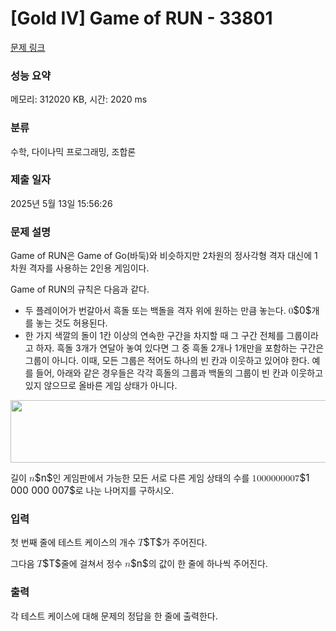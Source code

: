 # [Gold IV] Game of RUN - 33801 

[문제 링크](https://www.acmicpc.net/problem/33801) 

### 성능 요약

메모리: 312020 KB, 시간: 2020 ms

### 분류

수학, 다이나믹 프로그래밍, 조합론

### 제출 일자

2025년 5월 13일 15:56:26

### 문제 설명

<p>Game of RUN은 Game of Go(바둑)와 비슷하지만 2차원의 정사각형 격자 대신에 1차원 격자를 사용하는 2인용 게임이다.</p>

<p>Game of RUN의 규칙은 다음과 같다.</p>

<ul>
	<li>두 플레이어가 번갈아서 흑돌 또는 백돌을 격자 위에 원하는 만큼 놓는다. <mjx-container class="MathJax" jax="CHTML" style="font-size: 109%; position: relative;"><mjx-math class="MJX-TEX" aria-hidden="true"><mjx-mn class="mjx-n"><mjx-c class="mjx-c30"></mjx-c></mjx-mn></mjx-math><mjx-assistive-mml unselectable="on" display="inline"><math xmlns="http://www.w3.org/1998/Math/MathML"><mn>0</mn></math></mjx-assistive-mml><span aria-hidden="true" class="no-mathjax mjx-copytext">$0$</span></mjx-container>개를 놓는 것도 허용된다.</li>
	<li>한 가지 색깔의 돌이 1칸 이상의 연속한 구간을 차지할 때 그 구간 전체를 그룹이라고 하자. 흑돌 3개가 연달아 놓여 있다면 그 중 흑돌 2개나 1개만을 포함하는 구간은 그룹이 아니다. 이때, 모든 그룹은 적어도 하나의 빈 칸과 이웃하고 있어야 한다. 예를 들어, 아래와 같은 경우들은 각각 흑돌의 그룹과 백돌의 그룹이 빈 칸과 이웃하고 있지 않으므로 올바른 게임 상태가 아니다.</li>
</ul>

<p style="text-align: center;"><img alt="" src="https://upload.acmicpc.net/89604c57-9fd5-4532-bbf8-15425c505721/-/preview/" style="height: 100px; width: 800px;"></p>

<p>길이 <mjx-container class="MathJax" jax="CHTML" style="font-size: 109%; position: relative;"><mjx-math class="MJX-TEX" aria-hidden="true"><mjx-mi class="mjx-i"><mjx-c class="mjx-c1D45B TEX-I"></mjx-c></mjx-mi></mjx-math><mjx-assistive-mml unselectable="on" display="inline"><math xmlns="http://www.w3.org/1998/Math/MathML"><mi>n</mi></math></mjx-assistive-mml><span aria-hidden="true" class="no-mathjax mjx-copytext">$n$</span></mjx-container>인 게임판에서 가능한 모든 서로 다른 게임 상태의 수를 <mjx-container class="MathJax" jax="CHTML" style="font-size: 109%; position: relative;"><mjx-math class="MJX-TEX" aria-hidden="true"><mjx-mn class="mjx-n"><mjx-c class="mjx-c31"></mjx-c></mjx-mn><mjx-mn class="mjx-n"><mjx-c class="mjx-c30"></mjx-c><mjx-c class="mjx-c30"></mjx-c><mjx-c class="mjx-c30"></mjx-c></mjx-mn><mjx-mn class="mjx-n"><mjx-c class="mjx-c30"></mjx-c><mjx-c class="mjx-c30"></mjx-c><mjx-c class="mjx-c30"></mjx-c></mjx-mn><mjx-mn class="mjx-n"><mjx-c class="mjx-c30"></mjx-c><mjx-c class="mjx-c30"></mjx-c><mjx-c class="mjx-c37"></mjx-c></mjx-mn></mjx-math><mjx-assistive-mml unselectable="on" display="inline"><math xmlns="http://www.w3.org/1998/Math/MathML"><mn>1</mn><mn>000</mn><mn>000</mn><mn>007</mn></math></mjx-assistive-mml><span aria-hidden="true" class="no-mathjax mjx-copytext">$1 000 000 007$</span></mjx-container>로 나눈 나머지를 구하시오.</p>

### 입력 

 <p>첫 번째 줄에 테스트 케이스의 개수 <mjx-container class="MathJax" jax="CHTML" style="font-size: 109%; position: relative;"><mjx-math class="MJX-TEX" aria-hidden="true"><mjx-mi class="mjx-i"><mjx-c class="mjx-c1D447 TEX-I"></mjx-c></mjx-mi></mjx-math><mjx-assistive-mml unselectable="on" display="inline"><math xmlns="http://www.w3.org/1998/Math/MathML"><mi>T</mi></math></mjx-assistive-mml><span aria-hidden="true" class="no-mathjax mjx-copytext">$T$</span></mjx-container>가 주어진다.</p>

<p>그다음 <mjx-container class="MathJax" jax="CHTML" style="font-size: 109%; position: relative;"><mjx-math class="MJX-TEX" aria-hidden="true"><mjx-mi class="mjx-i"><mjx-c class="mjx-c1D447 TEX-I"></mjx-c></mjx-mi></mjx-math><mjx-assistive-mml unselectable="on" display="inline"><math xmlns="http://www.w3.org/1998/Math/MathML"><mi>T</mi></math></mjx-assistive-mml><span aria-hidden="true" class="no-mathjax mjx-copytext">$T$</span></mjx-container>줄에 걸쳐서 정수 <mjx-container class="MathJax" jax="CHTML" style="font-size: 109%; position: relative;"><mjx-math class="MJX-TEX" aria-hidden="true"><mjx-mi class="mjx-i"><mjx-c class="mjx-c1D45B TEX-I"></mjx-c></mjx-mi></mjx-math><mjx-assistive-mml unselectable="on" display="inline"><math xmlns="http://www.w3.org/1998/Math/MathML"><mi>n</mi></math></mjx-assistive-mml><span aria-hidden="true" class="no-mathjax mjx-copytext">$n$</span></mjx-container>의 값이 한 줄에 하나씩 주어진다.</p>

### 출력 

 <p>각 테스트 케이스에 대해 문제의 정답을 한 줄에 출력한다.</p>

